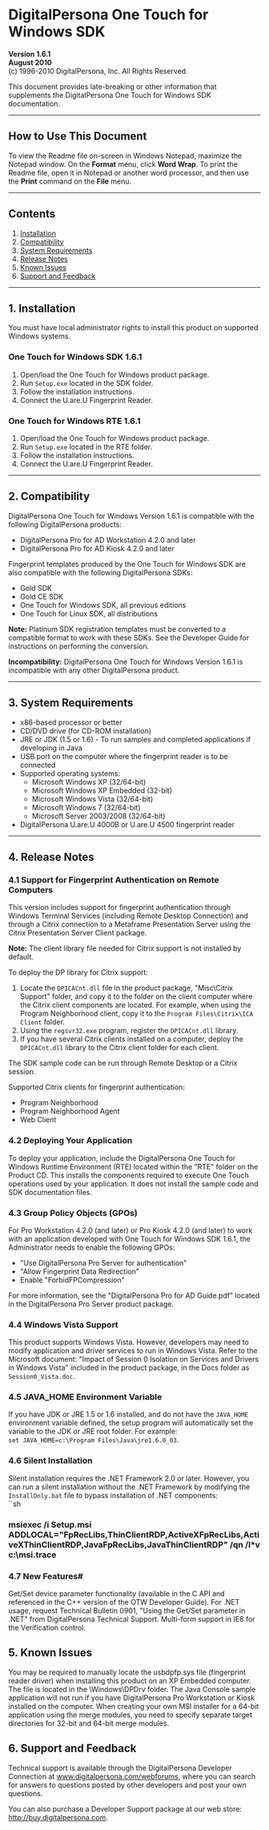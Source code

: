 # DigitalPersona One Touch for Windows SDK

**Version 1.6.1**  
**August 2010**  
(c) 1996-2010 DigitalPersona, Inc. All Rights Reserved.

This document provides late-breaking or other information that supplements the DigitalPersona One Touch for Windows SDK documentation.

---

## How to Use This Document

To view the Readme file on-screen in Windows Notepad, maximize the Notepad window. On the **Format** menu, click **Word Wrap**. To print the Readme file, open it in Notepad or another word processor, and then use the **Print** command on the **File** menu.

---

## Contents

1. [Installation](#installation)  
2. [Compatibility](#compatibility)  
3. [System Requirements](#system-requirements)  
4. [Release Notes](#release-notes)  
5. [Known Issues](#known-issues)  
6. [Support and Feedback](#support-and-feedback)

---

## 1. Installation

You must have local administrator rights to install this product on supported Windows systems.

### One Touch for Windows SDK 1.6.1

1. Open/load the One Touch for Windows product package.  
2. Run `Setup.exe` located in the SDK folder.  
3. Follow the installation instructions.  
4. Connect the U.are.U Fingerprint Reader.

### One Touch for Windows RTE 1.6.1

1. Open/load the One Touch for Windows product package.  
2. Run `Setup.exe` located in the RTE folder.  
3. Follow the installation instructions.  
4. Connect the U.are.U Fingerprint Reader.

---

## 2. Compatibility

DigitalPersona One Touch for Windows Version 1.6.1 is compatible with the following DigitalPersona products:

- DigitalPersona Pro for AD Workstation 4.2.0 and later  
- DigitalPersona Pro for AD Kiosk 4.2.0 and later  

Fingerprint templates produced by the One Touch for Windows SDK are also compatible with the following DigitalPersona SDKs:

- Gold SDK  
- Gold CE SDK  
- One Touch for Windows SDK, all previous editions  
- One Touch for Linux SDK, all distributions  

**Note:** Platinum SDK registration templates must be converted to a compatible format to work with these SDKs. See the Developer Guide for instructions on performing the conversion.

**Incompatibility:** DigitalPersona One Touch for Windows Version 1.6.1 is incompatible with any other DigitalPersona product.

---

## 3. System Requirements

- x86-based processor or better  
- CD/DVD drive (for CD-ROM installation)  
- JRE or JDK (1.5 or 1.6) - To run samples and completed applications if developing in Java  
- USB port on the computer where the fingerprint reader is to be connected  
- Supported operating systems:  
  - Microsoft Windows XP (32/64-bit)  
  - Microsoft Windows XP Embedded (32-bit)  
  - Microsoft Windows Vista (32/64-bit)  
  - Microsoft Windows 7 (32/64-bit)  
  - Microsoft Server 2003/2008 (32/64-bit)  
- DigitalPersona U.are.U 4000B or U.are.U 4500 fingerprint reader  

---

## 4. Release Notes

### 4.1 Support for Fingerprint Authentication on Remote Computers

This version includes support for fingerprint authentication through Windows Terminal Services (including Remote Desktop Connection) and through a Citrix connection to a Metaframe Presentation Server using the Citrix Presentation Server Client package.  

**Note:** The client library file needed for Citrix support is not installed by default.

To deploy the DP library for Citrix support:

1. Locate the `DPICACnt.dll` file in the product package, "Misc\Citrix Support" folder, and copy it to the folder on the client computer where the Citrix client components are located. For example, when using the Program Neighborhood client, copy it to the `Program Files\Citrix\ICA Client` folder.  
2. Using the `regsvr32.exe` program, register the `DPICACnt.dll` library.  
3. If you have several Citrix clients installed on a computer, deploy the `DPICACnt.dll` library to the Citrix client folder for each client.

The SDK sample code can be run through Remote Desktop or a Citrix session.

Supported Citrix clients for fingerprint authentication:

- Program Neighborhood  
- Program Neighborhood Agent  
- Web Client  

### 4.2 Deploying Your Application

To deploy your application, include the DigitalPersona One Touch for Windows Runtime Environment (RTE) located within the "RTE" folder on the Product CD. This installs the components required to execute One Touch operations used by your application. It does not install the sample code and SDK documentation files.

### 4.3 Group Policy Objects (GPOs)

For Pro Workstation 4.2.0 (and later) or Pro Kiosk 4.2.0 (and later) to work with an application developed with One Touch for Windows SDK 1.6.1, the Administrator needs to enable the following GPOs:

- "Use DigitalPersona Pro Server for authentication"  
- "Allow Fingerprint Data Redirection"  
- Enable "ForbidFPCompression"  

For more information, see the "DigitalPersona Pro for AD Guide.pdf" located in the DigitalPersona Pro Server product package.

### 4.4 Windows Vista Support

This product supports Windows Vista. However, developers may need to modify application and driver services to run in Windows Vista. Refer to the Microsoft document: "Impact of Session 0 Isolation on Services and Drivers in Windows Vista" included in the product package, in the Docs folder as `Session0_Vista.doc`.

### 4.5 JAVA_HOME Environment Variable

If you have JDK or JRE 1.5 or 1.6 installed, and do not have the `JAVA_HOME` environment variable defined, the setup program will automatically set the variable to the JDK or JRE root folder. For example:  
`set JAVA_HOME=c:\Program Files\Java\jre1.6.0_03`.

### 4.6 Silent Installation

Silent installation requires the .NET Framework 2.0 or later. However, you can run a silent installation without the .NET Framework by modifying the `InstallOnly.bat` file to bypass installation of .NET components:  
``sh
### msiexec /i Setup.msi ADDLOCAL="FpRecLibs,ThinClientRDP,ActiveXFpRecLibs,ActiveXThinClientRDP,JavaFpRecLibs,JavaThinClientRDP" /qn /l*v c:\msi.trace

### 4.7 New Features#
Get/Set device parameter functionality (available in the C API and referenced in the C++ version of the OTW Developer Guide). For .NET usage, request Technical Bulletin 0901, "Using the Get/Set parameter in .NET" from DigitalPersona Technical Support.
Multi-form support in IE8 for the Verification control.

## 5. Known Issues
You may be required to manually locate the usbdpfp.sys file (fingerprint reader driver) when installing this product on an XP Embedded computer. The file is located in the \Windows\DPDrv folder.
The Java Console sample application will not run if you have DigitalPersona Pro Workstation or Kiosk installed on the computer.
When creating your own MSI installer for a 64-bit application using the merge modules, you need to specify separate target directories for 32-bit and 64-bit merge modules.

## 6. Support and Feedback
Technical support is available through the DigitalPersona Developer Connection at www.digitalpersona.com/webforums, where you can search for answers to questions posted by other developers and post your own questions.

You can also purchase a Developer Support package at our web store: http://buy.digitalpersona.com.